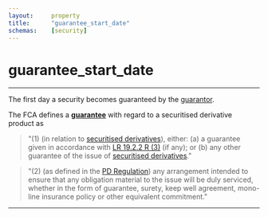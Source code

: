 ```yaml
---
layout:		property
title:		"guarantee_start_date"
schemas:	[security]
---
```


# guarantee_start_date

---

The first day a security becomes guaranteed by the [guarantor][fca]. 

[fca]: https://www.handbook.fca.org.uk/handbook/glossary/G1771.html

The FCA defines a [**guarantee**][fca2] with regard to a securitised derivative product as

> "(1) (in relation to [securitised derivatives][secd]), either: (a) a guarantee given in accordance with [LR 19.2.2 R (3)][lr] (if any); or (b) any other guarantee of the issue of [securitised derivatives][secd]."

> "(2) (as defined in the [PD Regulation][PD]) any arrangement intended to ensure that any obligation material to the issue will be duly serviced, whether in the form of guarantee, surety, keep well agreement, mono-line insurance policy or other equivalent commitment."

---

[fca2]: https://www.handbook.fca.org.uk/handbook/glossary/G1770.html
[secd]: https://www.handbook.fca.org.uk/handbook/glossary/G1060.html
[lr]: https://www.handbook.fca.org.uk/handbook/LR/19/2.html#D59
[PD]: https://www.handbook.fca.org.uk/handbook/glossary/G1800.html
